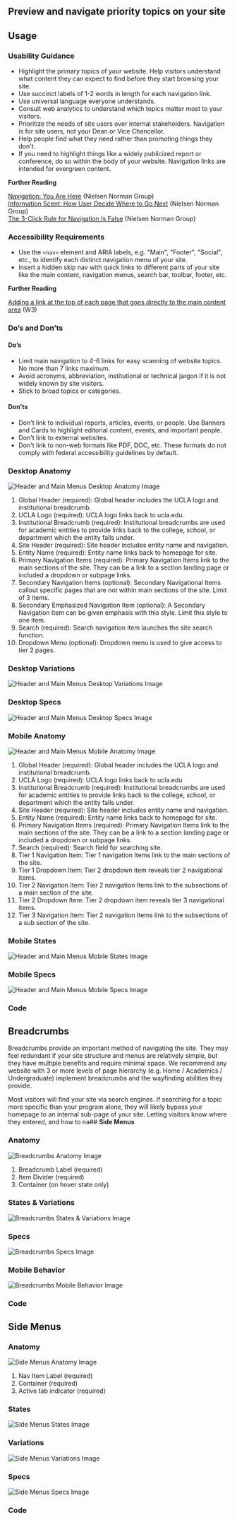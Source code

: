 ## Preview and navigate priority topics on your site

## **Usage**

### **Usability Guidance**

* Highlight the primary topics of your website. Help visitors understand what content they can expect to find before they start browsing your site.
* Use succinct labels of 1-2 words in length for each navigation link.
* Use universal language everyone understands.
* Consult web analytics to understand which topics matter most to your visitors.
* Prioritize the needs of site users over internal stakeholders. Navigation is for site users, not your Dean or Vice Chancellor.
* Help people find what they need rather than promoting things they don't.
* If you need to highlight things like a widely publicized report or conference, do so within the body of your website. Navigation links are intended for evergreen content.

**Further Reading**

[Navigation: You Are Here](https://www.nngroup.com/articles/navigation-you-are-here/) (Nielsen Norman Group)<br>
[Information Scent: How User Decide Where to Go Next](https://www.nngroup.com/articles/information-scent/) (Nielsen Norman Group)<br>
[The 3-Click Rule for Navigation Is False](https://www.nngroup.com/articles/3-click-rule/) (Nielsen Norman Group)<br>

### **Accessibility Requirements**

* Use the `<nav>` element and ARIA labels, e.g. "Main", "Footer", "Social", etc., to identify each distinct navigation menu of your site.
* Insert a hidden skip nav with quick links to different parts of your site like the main content, navigation menus, search bar, toolbar, footer, etc.

**Further Reading**

[Adding a link at the top of each page that goes directly to the main content area](https://www.w3.org/TR/WCAG20-TECHS/G1.html) (W3)

### **Do’s and Don’ts**

#### **Do’s**

* Limit main navigation to 4-6 links for easy scanning of website topics. No more than 7 links maximum.
* Avoid acronyms, abbreviation, institutional or technical jargon if it is not widely known by site visitors.
* Stick to broad topics or categories.

#### **Don'ts**

* Don't link to individual reports, articles, events, or people. Use Banners and Cards to highlight editorial content, events, and important people.
* Don't link to external websites.
* Don't link to non-web formats like PDF, DOC, etc. These formats do not comply with federal accessibility guidelines by default.

### **Desktop Anatomy**

<img class="doc-images" alt="Header and Main Menus Desktop Anatomy Image" title="Header and Main Menus Desktop Anatomy Image" src="/build/docs/img/Header/header-desktop-anatomy.jpg"/>

1. Global Header (required): Global header includes the UCLA logo and institutional breadcrumb.
2. UCLA Logo (required): UCLA logo links back to ucla.edu.
3. Institutional Breadcrumb (required): Institutional breadcrumbs are used for academic entities to provide links back to the college, school, or department which the entity falls under.
4. Site Header (required): Site header includes entity name and navigation.
5. Entity Name (required): Entity name links back to homepage for site.
6. Primary Navigation Items (required): Primary Navigation Items link to the main sections of the site. They can be a link to a section landing page or included a dropdown or subpage links.
7. Secondary Navigation Items (optional): Secondary Navigational Items callout specific pages that are not within main sections of the site. Limit of 3 items.
8. Secondary Emphasized Navigation Item (optional): A Secondary Navigation Item can be given emphasis with this style. Limit this style to one item.
9. Search (required): Search navigation item launches the site search function.
10. Dropdown Menu (optional): Dropdown menu is used to give access to tier 2 pages.

### **Desktop Variations**

<img class="doc-images" alt="Header and Main Menus Desktop Variations Image" title="Header and Main Menus Desktop Variations Image" src="/build/docs/img/Header/header-desktop-states.jpg"/>

### **Desktop Specs**

<img class="doc-images" alt="Header and Main Menus Desktop Specs Image" title="Header and Main Menus Desktop Specs Image" src="/build/docs/img/Header/header-desktop-specs.jpg"/>

### **Mobile Anatomy**

<img class="doc-images" alt="Header and Main Menus Mobile Anatomy Image" title="Header and Main Menus Mobile Anatomy Image" src="/build/docs/img/Header/header-mobile-anatomy.jpg"/>

1. Global Header (required): Global header includes the UCLA logo and institutional breadcrumb.
2. UCLA Logo (required): UCLA logo links back to ucla.edu
3. Institutional Breadcrumb (required): Institutional breadcrumbs are used for academic entities to provide links back to the college, school, or department which the entity falls under.
4. Site Header (required): Site header includes entity name and navigation.
5. Entity Name (required): Entity name links back to homepage for site.
6. Primary Navigation Items (required): Primary Navigation Items link to the main sections of the site. They can be a link to a section landing page or included a dropdown or subpage links.
7. Search (required): Search field for searching site.
8. Tier 1 Navigation Item: Tier 1 navigation Items link to the main sections of the site.
9. Tier 1 Dropdown Item: Tier 2 dropdown item reveals tier 2 navigational items.
10. Tier 2 Navigation Item: Tier 2 navigation Items link to the subsections of a main section of the site.
11. Tier 2 Dropdown Item: Tier 2 dropdown item reveals tier 3 navigational items.
12. Tier 3 Navigation Item: Tier 2 navigation Items link to the subsections of a sub section of the site.



### **Mobile States**

<img class="doc-images" alt="Header and Main Menus Mobile States Image" title="Header and Main Menus Mobile States Image" src="/build/docs/img/Header/header-mobile-states.jpg"/>

### **Mobile Specs**

<img class="doc-images" alt="Header and Main Menus Mobile Specs Image" title="Header and Main Menus Mobile Specs Image" src="/build/docs/img/Header/header-mobile-specs.jpg"/>

### **Code**

<!--Headers and Main Menus code here, if applicable-->

## **Breadcrumbs**

Breadcrumbs provide an important method of navigating the site. They may feel redundant if your site structure and menus are relatively simple, but they have multiple benefits and require minimal space. We recommend any website with 3 or more levels of page hierarchy (e.g. Home / Academics / Undergraduate) implement breadcrumbs and the wayfinding abilities they provide.

Most visitors will find your site via search engines. If searching for a topic more specific than your program alone, they will likely bypass your homepage to an internal sub-page of your site. Letting visitors know where they entered, and how to na## **Side Menus**

### **Anatomy**

<img class="doc-images" alt="Breadcrumbs Anatomy Image" title="Breadcrumbs Anatomy Image" src="/build/docs/img/Breadcrumbs/breadcrumbs-anatomy.jpg"/>

1. Breadcrumb Label (required)
2. Item Divider (required)
3. Container (on hover state only)


### **States & Variations**

<img class="doc-images" alt="Breadcrumbs States & Variations Image" title="Breadcrumbs States & Variations Image" src="/build/docs/img/Breadcrumbs/breadcrumbs-states.jpg"/>

### **Specs**

<img class="doc-images" alt="Breadcrumbs Specs Image" title="Breadcrumbs Specs Image" src="/build/docs/img/Breadcrumbs/breadcrumb-specs.jpg"/>

### **Mobile Behavior**

<img class="doc-images" alt="Breadcrumbs Mobile Behavior Image" title="Breadcrumbs Mobile Behavior Image" src="/build/docs/img/Breadcrumbs/breadcrumb-mobile-behavior.jpg"/>

### **Code**

<!--Breadcrumbs code here, if applicable-->

## **Side Menus**

### **Anatomy**

<img class="doc-images" alt="Side Menus Anatomy Image" title="Side Menus Anatomy Image" src="/build/docs/img/Side_Nav/sidenav-anatomy.jpg"/>

1. Nav Item Label (required)
2. Container (required)
3. Active tab indicator (required)

### **States**

<img class="doc-images" alt="Side Menus States Image" title="Side Menus States Image" src="/build/docs/img/Side_Nav/sidenav-states.jpg"/>

### **Variations**

<img class="doc-images" alt="Side Menus Variations Image" title="Side Menus Variations Image" src="/build/docs/img/Side_Nav/sidenav-variations.jpg"/>

### **Specs**

<img class="doc-images" alt="Side Menus Specs Image" title="Side Menus Specs Image" src="/build/docs/img/Side_Nav/sidenav-specs.jpg"/>

### **Code**
<!--Side Menus code here, if applicable-->
